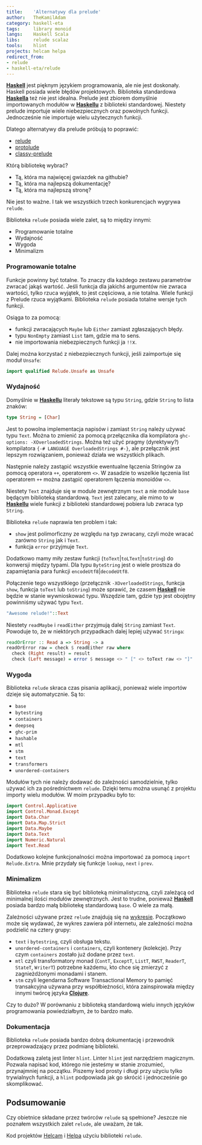 ```yaml
---
title:    'Alternatywy dla prelude'
author:   TheKamilAdam
category: haskell-eta
tags:     library monoid
langs:    Haskell Scala
libs:     relude scalaz
tools:    hlint
projects: helcam helpa
redirect_from:
- relude
- haskell-eta/relude
---
```


**[Haskell]** jest pięknym językiem programowania,
ale nie jest doskonały.
Haskell posiada wiele błędów projektowych.
Biblioteka standardowa **[Haskella]** też nie jest idealna.
Prelude jest zbiorem domyślnie importowanych modułów w **[Haskellu]** z biblioteki standardowej.
Niestety prelude importuje wiele niebezpiecznych oraz powolnych funkcji.
Jednocześnie nie importuje wielu użytecznych funkcji.

Dlatego alternatywy dla prelude próbują to poprawić:
* [relude]
* [protolude]
* [classy-prelude]

Którą bibliotekę wybrać?
* Tą, która ma najwięcej gwiazdek na githubie?
* Tą, która ma najlepszą dokumentację?
* Tą, która ma najlepszą stronę?

Nie jest to ważne.
I tak we wszystkich trzech konkurencjach wygrywa `relude`.

Biblioteka `relude` posiada wiele zalet, są to między innymi:
* Programowanie totalne
* Wydajność
* Wygoda
* Minimalizm

### Programowanie totalne

Funkcje powinny być totalne.
To znaczy dla każdego zestawu parametrów zwracać jakąś wartość.
Jeśli funkcja dla jakichś argumentów nie zwraca wartości,
tylko rzuca wyjątek,
to jest częściowa,
a nie totalna.
Wiele funkcji z Prelude rzuca wyjątkami.
Biblioteka `relude` posiada totalne wersje tych funkcji.

Osiąga to za pomocą:
* funkcji zwracających `Maybe` lub `Either` zamiast zgłaszających błędy.
* typu `NonEmpty` zamiast `List` tam,
  gdzie ma to sens.
* nie importowania niebezpiecznych funkcji ja `!!`x.

Dalej można korzystać z niebezpiecznych funkcji,
jeśli zaimportuje się moduł `Unsafe`:
```haskell
import qualified Relude.Unsafe as Unsafe
```

### Wydajność

Domyślnie w **[Haskellu]** literały tekstowe są typu `String`,
gdzie `String` to lista znaków:
```haskell
type String = [Char]
```
Jest to powolna implementacja napisów i zamiast `String` należy używać typu `Text`.
Można to zmienić za pomocą przełącznika dla kompilatora `ghc-options: -XOverloadedStrings`.
Można też użyć pragmy (dyrektywy?) kompilatora `{-# LANGUAGE OverloadedStrings #-}`,
ale przełącznik jest lepszym rozwiązaniem,
ponieważ działa we wszystkich plikach.

Następnie należy zastąpić wszystkie ewentualne łączenia Stringów za pomocą operatora `++`, operatorem `<>`.
W zasadzie to wszelkie łączenia list operatorem `++` można zastąpić operatorem łączenia monoidów `<>`.

Niestety `Text` znajduje się w module zewnętrznym `text` a nie module `base` będącym biblioteką standardową.
`Text` jest zalecany,
ale mimo to w **[Haskellu]** wiele funkcji z biblioteki standardowej pobiera lub zwraca typ `String`.

Biblioteka `relude` naprawia ten problem i tak:
* `show` jest polimorficzny ze względu na typ zwracany,
  czyli może wracać zarówno `String` jak i `Text`.
* funkcja `error` przyjmuje `Text`.

Dodatkowo mamy miły zestaw funkcji (`toText`|`toLText`|`toString`) do konwersji między typami.
Dla typu `ByteString` jest o wiele prostsza do zapamiętania para funkcji `encodeUtf8`|`decodeUtf8`.

Połączenie tego wszystkiego (przełącznik `-XOverloadedStrings`, funkcja `show`, funkcja `toText` lub `toString`) może sprawić,
że czasem **[Haskell]** nie będzie w stanie wywnioskować typu.
Wszędzie tam,
gdzie typ jest obojętny powinniśmy używać typu `Text`.

```haskell
"Awesome relude!"::Text
```

Niestety `readMaybe` i `readEither` przyjmują dalej `String` zamiast `Text`.
Powoduje to,
że w niektórych przypadkach dalej lepiej używać `Stringa`:

```haskell
readOrError :: Read a => String -> a
readOrError raw = check $ readEither raw where
  check (Right result) = result
  check (Left message) = error $ message <> " [" <> toText raw <> "]"
```

### Wygoda

Biblioteka `relude` skraca czas pisania aplikacji,
ponieważ wiele importów dzieje się automatycznie.
Są to:
* `base`
* `bytestring`
* `containers`
* `deepseq`
* `ghc-prim`
* `hashable`
* `mtl`
* `stm`
* `text`
* `transformers`
* `unordered-containers`

Modułów tych nie należy dodawać do zależności samodzielnie,
tylko używać ich za pośrednictwem `relude`.
Dzięki temu można usunąć z projektu importy wielu modułów.
W moim przypadku było to:
```haskell
import Control.Applicative
import Control.Monad.Except
import Data.Char
import Data.Map.Strict
import Data.Maybe
import Data.Text
import Numeric.Natural
import Text.Read
```

Dodatkowo kolejne funkcjonalności można importować za pomocą `import Relude.Extra`.
Mnie przydały się funkcje `lookup`, `next` i `prev`.

### Minimalizm

Biblioteka `relude` stara się być biblioteką minimalistyczną,
czyli zależącą od minimalnej ilości modułów zewnętrznych.
Jest to trudne,
ponieważ **[Haskell]** posiada bardzo małą bibliotekę standardową `base`.
O wiele za małą.

Zależności używane przez `relude` znajdują się na [wykresie](https://raw.githubusercontent.com/kowainik/relude/main/relude-dependency-graph.png).
Początkowo może się wydawać,
że wykres zawiera pół internetu,
ale zależności można podzielić na cztery grupy:
* `text` i `bytestring`,
  czyli obsługa tekstu.
* `unordered-containers` i `containers`, czyli kontenery (kolekcje).
  Przy czym `containers` zostało już dodane przez `text`.
* `mtl` czyli transformatory monad (`ContT`, `ExceptT`, `ListT`, `RWST`, `ReaderT`, `StateT`, `WriterT`) potrzebne każdemu,
  kto chce się zmierzyć z zagnieżdżonymi monadami i stanem.
* `stm` czyli legendarna Software Transactional Memory to pamięć transakcyjna używana przy współbieżności,
  która zainspirowała między innymi twórcę języka **[Clojure]**.

Czy to dużo?
W porównaniu z biblioteką standardową wielu innych języków programowania powiedziałbym,
że to bardzo mało.

### Dokumentacja

Biblioteka `relude` posiada bardzo dobrą dokumentację i przewodnik przeprowadzający przez podmianę biblioteki.

Dodatkową zaletą jest linter `hlint`.
Linter `hlint` jest narzędziem magicznym.
Pozwala napisać kod,
którego nie jesteśmy w stanie zrozumieć,
przynajmniej na początku.
Piszemy kod prosty i długi przy użyciu tylko trywialnych funkcji,
a `hlint` podpowiada jak go skrócić i jednocześnie go skomplikować.

## Podsumowanie

Czy obietnice składane przez twórców `relude` są spełnione?
Jeszcze nie poznałem wszystkich zalet `relude`,
ale uważam,
że tak.

Kod projektów [Helcam] i [Helpa] użyciu biblioteki `relude`.

[clojure]:        /langs/clojure
[haskell]:        /langs/haskell
[haskella]:       /langs/haskell
[haskellu]:       /langs/haskell
[scala]:          /langs/scala

[helcam]:         https://github.com/helvm/helcam/releases/tag/v0.6.0.0
[helpa]:          https://github.com/helvm/helpa/releases/tag/v0.3.0.0

[relude]:         https://hackage.haskell.org/package/relude
[protolude]:      https://hackage.haskell.org/package/protolude
[classy-prelude]: https://hackage.haskell.org/package/classy-prelude
